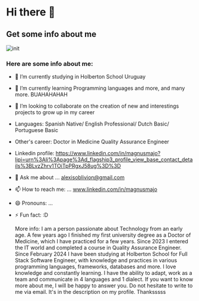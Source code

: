 # Hi there 👋

## Get some info about me
![init](https://github.com/user-attachments/assets/294eac11-715e-4a89-bcc5-62a552c45e86)

### Here are some info about me:

- 🔭 I’m currently studying in Holberton School Uruguay
- 🌱 I’m currently learning Programming languages and more, and many more. BUAHAHAHAH 
- 👯 I’m looking to collaborate on the creation of new and interestings projects to grow up in my career
- Languages: 
Spanish     Native/
English     Professional/
Dutch       Basic/
Portuguese  Basic  
- Other's career:
  Doctor in Medicine 
  Quality Assurance Engineer
-  Linkedin profile:  https://www.linkedin.com/in/magnusmajo?lipi=urn%3Ali%3Apage%3Ad_flagship3_profile_view_base_contact_details%3BLvzZhrv1TOiTpPRgxJ58ug%3D%3D
- 💬 Ask me about ... alexisoblivion@gmail.com
- 📫 How to reach me: ... www.linkedin.com/in/magnusmajo
- 😄 Pronouns: ...
- ⚡ Fun fact:    :D

  More info: I am a person passionate about Technology from an early age. A few years ago I finished my first university degree as a Doctor of Medicine, which I have practiced for a few years. Since 2023 I entered the IT world and completed a course in Quality Assurance Engineer. Since February 2024 I have been studying at Holberton School for Full Stack Software Engineer, with knowledge and practices in various programming languages, frameworks, databases and more. I love knowledge and constantly learning. I have the ability to adapt, work as a team and communicate in 4 languages ​​and 1 dialect. If you want to know more about me, I will be happy to answer you. Do not hesitate to write to me via email. It's in the description on my profile. Thanksssss
